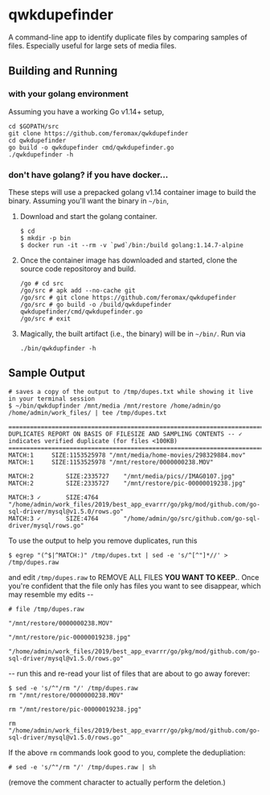 # qwkdupefinder
A command-line app to identify duplicate files by comparing samples of files.  Especially useful for large sets of media files.

## Building and Running

### with your golang environment
Assuming you have a working Go v1.14+ setup,
```
cd $GOPATH/src
git clone https://github.com/feromax/qwkdupefinder
cd qwkdupefinder
go build -o qwkdupefinder cmd/qwkdupefinder.go
./qwkdupefinder -h
```

### don't have golang?  if you have docker...
These steps will use a prepacked golang v1.14 container image to build the binary.  Assuming you'll want the binary in `~/bin`,

1. Download and start the golang container.
	```
	$ cd
	$ mkdir -p bin
	$ docker run -it --rm -v `pwd`/bin:/build golang:1.14.7-alpine
	```
2. Once the container image has downloaded and started, clone the source code repositoroy and build.
	```
	/go # cd src
	/go/src # apk add --no-cache git
	/go/src # git clone https://github.com/feromax/qwkdupefinder
	/go/src # go build -o /build/qwkdupefinder qwkdupefinder/cmd/qwkdupefinder.go
	/go/src # exit
	```
3. Magically, the built artifact (i.e., the binary) will be in `~/bin/`.  Run via 
	```
	./bin/qwkdupfinder -h
	```
## Sample Output
```
# saves a copy of the output to /tmp/dupes.txt while showing it live in your terminal session
$ ~/bin/qwkdupfinder /mnt/media /mnt/restore /home/admin/go /home/admin/work_files/ | tee /tmp/dupes.txt

=================================================================================================================
DUPLICATES REPORT ON BASIS OF FILESIZE AND SAMPLING CONTENTS -- ✓ indicates verified duplicate (for files <100KB)
=================================================================================================================
MATCH:1  	SIZE:1153525978	"/mnt/media/home-movies/298329884.mov"
MATCH:1  	SIZE:1153525978	"/mnt/restore/0000000238.MOV"

MATCH:2         SIZE:2335727    "/mnt/media/pics//IMAG0107.jpg"
MATCH:2         SIZE:2335727    "/mnt/restore/pic-00000019238.jpg"

MATCH:3 ✓       SIZE:4764       "/home/admin/work_files/2019/best_app_evarrr/go/pkg/mod/github.com/go-sql-driver/mysql@v1.5.0/rows.go"
MATCH:3 ✓       SIZE:4764       "/home/admin/go/src/github.com/go-sql-driver/mysql/rows.go"
```
To use the output to help you remove duplicates, run this
```
$ egrep "(^$|^MATCH:)" /tmp/dupes.txt | sed -e 's/^[^"]*//' > /tmp/dupes.raw
```
and edit `/tmp/dupes.raw` to REMOVE ALL FILES **YOU WANT TO KEEP.**.  Once you're confident that the file only has files you want to see disappear, which may resemble my edits --
```
# file /tmp/dupes.raw

"/mnt/restore/0000000238.MOV"

"/mnt/restore/pic-00000019238.jpg"

"/home/admin/work_files/2019/best_app_evarrr/go/pkg/mod/github.com/go-sql-driver/mysql@v1.5.0/rows.go"

```
-- run this and re-read your list of files that are about to go away forever:
```
$ sed -e 's/^"/rm "/' /tmp/dupes.raw
rm "/mnt/restore/0000000238.MOV"

rm "/mnt/restore/pic-00000019238.jpg"

rm "/home/admin/work_files/2019/best_app_evarrr/go/pkg/mod/github.com/go-sql-driver/mysql@v1.5.0/rows.go"
```
If the above `rm` commands look good to you, complete the dedupliation:
```
# sed -e 's/^"/rm "/' /tmp/dupes.raw | sh
```
(remove the comment character to actually perform the deletion.)

```
